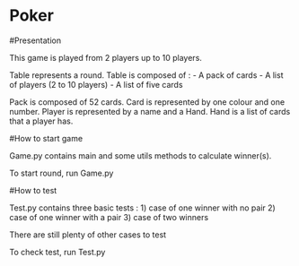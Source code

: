 # Poker

#Presentation

This game is played from 2 players up to 10 players.

Table represents a round.
Table is composed of : - A pack of cards
                       - A list of players (2 to 10 players)
                       - A list of five cards

Pack is composed of 52 cards.
Card is represented by one colour and one number.
Player is represented by a name and a Hand.
Hand is a list of cards that a player has.

#How to start game

Game.py contains main and some utils methods to calculate winner(s).

To start round, run Game.py

#How to test

Test.py contains three basic tests : 1) case of one winner with no pair
                                     2) case of one winner with a pair
                                     3) case of two winners

There are still plenty of other cases to test

To check test, run Test.py

